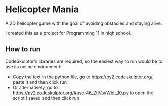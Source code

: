 # Helicopter Mania
A 2D helicopter game with the goal of avoiding obstacles and staying alive.

I created this as a project for Programming 11 in high school.

## How to run
CodeSkulptor's libraries are required, so the easiest way to run would be to use its online environment:

- Copy the text in the python file, go to https://py2.codeskulptor.org/, paste it and then click run
- Or alternatively, go to https://py2.codeskulptor.org/#user46_ZtjVsvWbit_10.py to open the script I saved and then click run